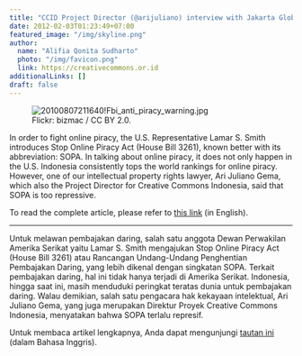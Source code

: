 ```yaml
---
title: "CCID Project Director (@arijuliano) interview with Jakarta Globe"
date: 2012-02-03T01:23:49+07:00
featured_image: "/img/skyline.png"
author:
  name: "Alifia Qonita Sudharto"
  photo: "/img/favicon.png"
  link: https://creativecommons.or.id
additionalLinks: []
draft: false
---
```




<figure class="figure w-sm-50 float-sm-end ms-sm-5 mt-2 mb-4">



  <img src="../../uploads/20100807211640!Fbi_anti_piracy_warning.jpg" alt="20100807211640!Fbi_anti_piracy_warning.jpg" class="figure-img img-fluid">

  <figcaption class="figure-caption">Flickr: bizmac / CC BY 2.0.</figcaption>

</figure>

In order to fight online piracy, the U.S. Representative Lamar S. Smith introduces Stop Online Piracy Act (House Bill 3261), known better with its abbreviation: SOPA. In talking about online piracy, it does not only happen in the U.S. Indonesia consistently tops the world rankings for online piracy. However, one of our intellectual property rights lawyer, Ari Juliano Gema, which also the Project Director for Creative Commons Indonesia, said that SOPA is too repressive.

To read the complete article, please refer to [this link](http://www.thejakartaglobe.com/tech/what-us-stop-online-piracy-act-means-for-indonesia/495472) (in English).

***

Untuk melawan pembajakan daring, salah satu anggota Dewan Perwakilan Amerika Serikat yaitu Lamar S. Smith mengajukan Stop Online Piracy Act (House Bill 3261) atau Rancangan Undang-Undang Penghentian Pembajakan Daring, yang lebih dikenal dengan singkatan SOPA. Terkait pembajakan daring, hal ini tidak hanya terjadi di Amerika Serikat. Indonesia, hingga saat ini, masih menduduki peringkat teratas dunia untuk pembajakan daring.  Walau demikian, salah satu pengacara hak kekayaan intelektual, Ari Juliano Gema, yang juga merupakan Direktur Proyek Creative Commons Indonesia, menyatakan bahwa SOPA terlalu represif.

Untuk membaca artikel lengkapnya, Anda dapat mengunjungi [tautan ini](http://www.thejakartaglobe.com/tech/what-us-stop-online-piracy-act-means-for-indonesia/495472) (dalam Bahasa Inggris).